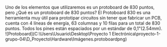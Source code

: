 Uno de los elementos que utilizaremos es un protoboard de 830 puntos, pero ¿Qué es un protoboard de 830 puntos?
El Protoboard 830 es una herramienta muy útil para prototipar circuitos sin tener que fabricar un PCB, cuenta con 4 líneas de energía, 63 columnas y 10 filas para un total de 830 puntos. Todos los pines están espaciados por un estándar de 0,1"(2.54mm).
![Protoboard](C:\Users\Usuario\Desktop\Proyecto 1 Electrónica\proyecto-1-grupo-04\D_Proyecto\Hardware\Imágenes.protoboardpng)

